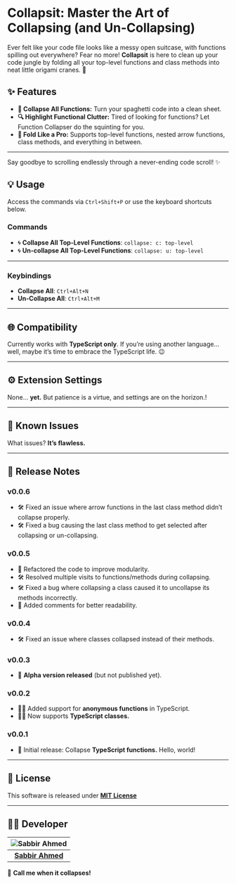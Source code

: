 # Collapsit: Master the Art of Collapsing (and Un-Collapsing)
Ever felt like your code file looks like a messy open suitcase, with functions spilling out everywhere? Fear no more! **Collapsit** is here to clean up your code jungle by folding all your top-level functions and class methods into neat little origami cranes. 🚀

## ✨ Features
- **📜 Collapse All Functions:** Turn your spaghetti code into a clean sheet.
- **🔍 Highlight Functional Clutter:** Tired of looking for functions? Let Function Collapser do the squinting for you.
- **🤖 Fold Like a Pro:** Supports top-level functions, nested arrow functions, class methods, and everything in between.

---

Say goodbye to scrolling endlessly through a never-ending code scroll! ✨

## 💡 **Usage**  
Access the commands via `Ctrl+Shift+P` or use the keyboard shortcuts below.  

### **Commands**  
- 🌀 **Collapse All Top-Level Functions**: `collapse: c: top-level`  
- 🌀 **Un-collapse All Top-Level Functions**: `collapse: u: top-level`  

---

### **Keybindings**  
- **Collapse All**: `Ctrl+Alt+N`  
- **Un-Collapse All**: `Ctrl+Alt+M`  

---

## 🌐 **Compatibility**  
Currently works with **TypeScript only**. If you’re using another language... well, maybe it’s time to embrace the TypeScript life. 😉  

---

## ⚙️ **Extension Settings**  
None... **yet.** But patience is a virtue, and settings are on the horizon.!  

---

## 🐞 **Known Issues**  
What issues? **It’s flawless.**  

--- 

## 📝 **Release Notes**  

### **v0.0.6**  
- 🛠️ Fixed an issue where arrow functions in the last class method didn’t collapse properly.  
- 🛠️ Fixed a bug causing the last class method to get selected after collapsing or un-collapsing.  

### **v0.0.5**  
- 🧹 Refactored the code to improve modularity.  
- 🛠️ Resolved multiple visits to functions/methods during collapsing.  
- 🛠️ Fixed a bug where collapsing a class caused it to uncollapse its methods incorrectly.  
- 📝 Added comments for better readability.  

### **v0.0.4**  
- 🛠️ Fixed an issue where classes collapsed instead of their methods.  

### **v0.0.3**  
- 🚧 **Alpha version released** (but not published yet).  

### **v0.0.2**  
- 🧑‍💻 Added support for **anonymous functions** in TypeScript.  
- 🧑‍🏫 Now supports **TypeScript classes.**  

### **v0.0.1**  
- 🌟 Initial release: Collapse **TypeScript functions.** Hello, world!  

---

## 🐞 **License**  
This software is released under [**MIT License**](https://www.opensource.org/licenses/mit-license.php)

--- 

## 👨‍💻 **Developer**  

| ![Sabbir Ahmed](https://avatars.githubusercontent.com/u/25762687?s=60) |  
|:---:|  
| [**Sabbir Ahmed**](https://github.com/ahmdsabbir) |  

💬 **Call me when it collapses!** 
